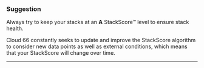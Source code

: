 <!-- usedin: [ _legacy_docker/getting-started] - post: -->


### Suggestion

Always try to keep your stacks at an **A** StackScore&trade; level to ensure stack health.




Cloud 66 constantly seeks to update and improve the StackScore algorithm to consider new data points as well as external conditions, which means that your StackScore will change over time.

* * *

